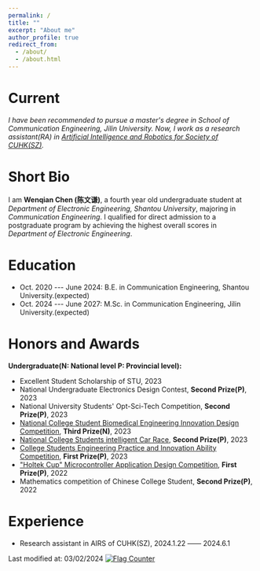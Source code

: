 ```yaml
---
permalink: /
title: ""
excerpt: "About me"
author_profile: true
redirect_from: 
  - /about/
  - /about.html
---
```


Current
===
*I have been recommended to pursue a master's degree in School of Communication Engineering, Jilin University. Now, I work as a research assistant(RA) in [Artificial Intelligence and Robotics for Society of CUHK(SZ)](https://airs.cuhk.edu.cn/).*

Short Bio
===
I am **Wenqian Chen (陈文谦)**, a fourth year old undergraduate student at *Department of Electronic Engineering, Shantou University*, majoring in *Communication Engineering*.
I qualified for direct admission to a postgraduate program by achieving the highest overall scores in *Department of Electronic Engineering*.

Education
===
* Oct. 2020 --- June 2024: B.E. in Communication Engineering, Shantou University.(expected)
* Oct. 2024 --- June 2027: M.Sc. in Communication Engineering, Jilin University.(expected)

Honors and Awards
===
**Undergraduate(N: National level   P: Provincial level):**
* Excellent Student Scholarship of STU, 2023
* National Undergraduate Electronics Design Contest, **Second Prize(P)**, 2023
* National University Students' Opt-Sci-Tech Competition, **Second Prize(P)**, 2023
* [National College Student Biomedical Engineering Innovation Design Competition](https://www.bilibili.com/video/BV1HC411z7pJ/), **Third Prize(N)**, 2023
* [National College Students intelligent Car Race](https://www.bilibili.com/video/BV1UP41167nP/), **Second Prize(P)**, 2023
* [College Students Engineering Practice and Innovation Ability Competition](https://www.bilibili.com/video/BV1Qs4y1S7nz/), **First Prize(P)**, 2023
* ["Holtek Cup" Microcontroller Application Design Competition](https://www.bilibili.com/video/BV1tr4y1b7sN/), **First Prize(P)**, 2022
* Mathematics competition of Chinese College Student, **Second Prize(P)**, 2022

Experience
===
* Research assistant in AIRS of CUHK(SZ), 2024.1.22 —— 2024.6.1


Last modified at: 03/02/2024
<a href="https://info.flagcounter.com/2xDU"><img src="https://s11.flagcounter.com/count2/2xDU/bg_FFFFFF/txt_000000/border_CCCCCC/columns_2/maxflags_10/viewers_0/labels_0/pageviews_0/flags_0/percent_0/" alt="Flag Counter" border="0"></a>

